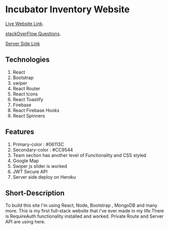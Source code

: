 # Incubator Inventory Website

[Live Website Link](https://incubator-app.web.app/).

[stackOverFlow Questions](https://stackoverflow.com/questions/72157518/why-im-getting-react-backend-validatedomnesting-error-how-am-i-suppose-to-know).

[Server Side Link](https://rocky-caverns-33077.herokuapp.com/)

## Technologies
1. React
2. Bootstrap
3. swiper
4. React Router
5. React Icons
6. React Toastify
7. Firebase
8. React Firebase Hooks
9. React Spinners

## Features
1. Primary-color : #06113C
2. Secondary-color : #CC9544
3. Team section has another level of Functionality and CSS styled
4. Google Map
5. Swiper js slider is worked
6. JWT Secure API
7. Server side deploy on Heroku

## Short-Description
To build this site I'm using React, Node, Bootstrap , MongoDB and many more. This is my first full-stack website that i've ever made in my life.There is RequireAuth functionality installed and worked. Private Route and Server API are using here.
